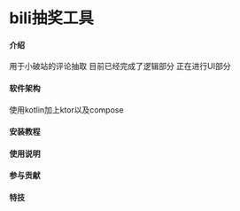 # bili抽奖工具

#### 介绍
用于小破站的评论抽取
目前已经完成了逻辑部分
正在进行UI部分
#### 软件架构
使用kotlin加上ktor以及compose

#### 安装教程


#### 使用说明


#### 参与贡献



#### 特技


